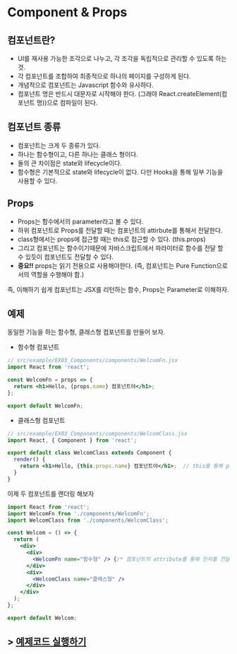 # Component & Props

## 컴포넌트란?
- UI를 재사용 가능한 조각으로 나누고, 각 조각을 독립적으로 관리할 수 있도록 하는 것.
- 각 컴포넌트를 조합하여 최종적으로 하나의 페이지를 구성하게 된다.
- 개념적으로 컴포넌트는 Javascript 함수와 유사하다.
- 컴포넌트 명은 반드시 대문자로 시작해야 한다. (그래야 React.createElement(컴포넌트 명))으로 컴파일이 된다.

## 컴포넌트 종류
- 컴포넌트는 크게 두 종류가 있다.
- 하나는 함수형이고, 다른 하나는 클래스 형이다.
- 둘의 큰 차이점은 state와 lifecycle이다.
- 함수형은 기본적으로 state와 lifecycle이 없다. 다만 Hooks을 통해 일부 기능을 사용할 수 있다.

## Props
- Props는 함수에서의 parameter라고 볼 수 있다.
- 하위 컴포넌트로 Props를 전달할 때는 컴포넌트의 attirbute를 통해서 전달한다.
- class형에서는 props에 접근할 때는 this로 접근할 수 있다. (this.props)
- 그리고 컴포넌트는 함수이기때문에 자바스크립트에서 파라미터로 함수를 전달 할 수 있듯이 컴포넌트도 전달할 수 있다.
- **중요!!** props는 읽기 전용으로 사용해야한다. (즉, 컴포넌트는 Pure Function으로서의 역할을 수행해야 함.)

즉, 이해하기 쉽게 컴포넌트는 JSX를 리턴하는 함수, Props는 Parameter로 이해하자.


## 예제

동일한 기능을 하는 함수형, 클래스형 컴포넌트를 만들어 보자.

- 함수형 컴포넌트
```jsx
// src/example/EX03_Components/components/WelcomFn.jsx
import React from 'react';

const WelcomFn = props => {
  return <h1>Hello, {props.name} 컴포넌트야</h1>;
};

export default WelcomFn;
```

- 클래스형 컴포넌트
```jsx
// src/example/EX03_Components/components/WelcomClass.jsx
import React, { Component } from 'react';

export default class WelcomClass extends Component {
  render() {
    return <h1>Hello, {this.props.name} 컴포넌트야</h1>;  // this를 통해 props에 접근한다.
  }
}
```

이제 두 컴포넌트를 랜더링 해보자
```jsx
import React from 'react';
import WelcomFn from './components/WelcomFn';
import WelcomClass from './components/WelcomClass';

const Welcom = () => {
  return (
    <div>
      <div>
        <WelcomFn name="함수형" /> {/* 컴포넌트의 attribute를 통해 인자를 전달한다. */}
      </div>
      <div>
        <WelcomClass name="클래스형" />
      </div>
    </div>
  );
};

export default Welcom;
```
## > [예제코드 실행하기](/example/components/welcom)

